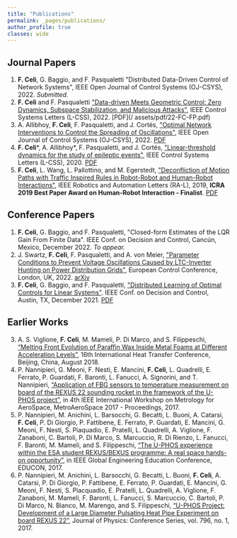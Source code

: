 ```yaml
---
title: "Publications"
permalink: _pages/publications/
author_profile: true
classes: wide
---
```

## Journal Papers

1. **F. Celi**, G. Baggio, and F. Pasqualetti "Distributed Data-Driven Control of Network
Systems", IEEE Open Journal of Control Systems (OJ-CSYS), 2022. _Submitted._
1. **F. Celi** and F. Pasqualetti ["Data-driven Meets Geometric Control: Zero Dynamics, Subspace Stabilization, and Malicious Attacks"](https://ieeexplore.ieee.org/document/9763859?source=authoralert), IEEE Control Systems Letters (L-CSS), 2022. [PDF](/
assets/pdf/22-FC-FP.pdf)
1. A. Allibhoy, **F. Celi**, F. Pasqualetti, and J. Cortés, ["Optimal Network Interventions to Control the Spreading of
Oscillations"](), IEEE Open Journal of Control Systems (OJ-CSYS), 2022. [PDF](/assets/pdf/22-AA-FC-FP-JC-22.pdf)
1. **F. Celi**\*, A. Allibhoy*, F. Pasqualetti, and J. Cortés, ["Linear-threshold dynamics for the study of epileptic events"](https://ieeexplore.ieee.org/document/9257486), IEEE Control Systems Letters (L-CSS), 2020. [PDF](/assets/pdf/20-FC-AA-FP-JC.pdf)
2. **F. Celi**, L. Wang, L. Pallottino, and M. Egerstedt, ["Deconfliction of Motion Paths with Traffic Inspired Rules in Robot-Robot and Human-Robot Interactions"](https://ieeexplore.ieee.org/document/8643446/), IEEE Robotics and Automation Letters (RA-L), 2019, <i class="fas fa-trophy" aria-hidden="true"></i> **ICRA 2019 Best Paper Award on Human-Robot Interaction - Finalist**. [PDF](/assets/pdf/19-FC-LW-LP-ME.pdf)

## Conference Papers
1. **F. Celi**, G. Baggio, and F. Pasqualetti, "Closed-form Estimates of the LQR Gain From Finite Data". IEEE Conf. on Decision and Control, Cancún, Mexico, December 2022.  _To appear._
1. J. Swartz, **F. Celi**, F. Pasqualetti, and A. von Meier, ["Parameter Conditions to Prevent Voltage Oscillations Caused by LTC-Inverter Hunting on Power Distribution Grids"](https://arxiv.org/abs/2111.04815), European Control Conference, London, UK, 2022. [arXiv](https://arxiv.org/abs/2111.04815)
1. **F. Celi**, G. Baggio, and F. Pasqualetti, ["Distributed Learning of Optimal Controls for Linear Systems"](https://ieeexplore.ieee.org/document/9683707). IEEE Conf. on Decision and Control, Austin, TX, December 2021. [PDF](/assets/pdf/21-FC-GB-FP.pdf)

## Earlier Works
3. A. S. Viglione, **F. Celi**, M. Mameli, P. Di Marco, and S. Filippeschi, [“Melting Front Evolution of Paraffin Wax Inside Metal Foams at Different Acceleration Levels”](http://ihtcdigitallibrary.com/conferences/ihtc16,12836fc9222e6095,292c90a229876f74.html), 16th International Heat Transfer Conference, Beijing, China, August 2018.
6. P. Nannipieri, G. Meoni, F. Nesti, E. Mancini, **F. Celi**, L. Quadrelli, E. Ferrato, P. Guardati, F. Baronti, L. Fanucci, A. Signorini, and T. Nannipieri, [“Application of FBG sensors to temperature measurement on board of the REXUS 22 sounding rocket in the framework of the U-PHOS project”](https://ieeexplore.ieee.org/document/7999618/), in 4th IEEE International Workshop on Metrology for AeroSpace, MetroAeroSpace 2017 - Proceedings, 2017.
7. P. Nannipieri, M. Anichini, L. Barsocchi, G. Becatti, L. Buoni, A. Catarsi, **F. Celi**, P. Di Giorgio, P. Fattibene, E. Ferrato, P. Guardati, E. Mancini, G. Meoni, F. Nesti, S. Piaquadio, E. Pratelli, L. Quadrelli, A. Viglione, F. Zanaboni, C. Bartoli, P. Di Marco, S. Marcuccio, R. Di Rienzo, L. Fanucci, F. Baronti, M. Mameli, and S. Filippeschi, [“The U-PHOS experience within the ESA student REXUS/BEXUS programme: A real space hands-on opportunity”](https://ieeexplore.ieee.org/document/7942947/), in IEEE Global Engineering Education Conference, EDUCON, 2017.
8. P. Nannipieri, M. Anichini, L. Barsocchi, G. Becatti, L. Buoni, **F. Celi**, A. Catarsi, P. Di Giorgio, P. Fattibene, E. Ferrato, P. Guardati, E. Mancini, G. Meoni, F. Nesti, S. Piacquadio, E. Pratelli, L. Quadrelli, A. Viglione, F. Zanaboni, M. Mameli, F. Baronti, L. Fanucci, S. Marcuccio, C. Bartoli, P. Di Marco, N. Bianco, M. Marengo, and S. Filippeschi, [“U-PHOS Project: Development of a Large Diameter Pulsating Heat Pipe Experiment on board REXUS 22”](https://iopscience.iop.org/article/10.1088/1742-6596/796/1/012044), Journal of Physics: Conference Series, vol. 796, no. 1, 2017.
